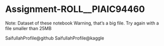 # Assignment-ROLL__PIAIC94460 

Note: 
Dataset of these notebook Warning, that’s a big file. Try again with a file smaller than 25MB

SaifullahProfile@github
SaifullahProfile@kaggle

